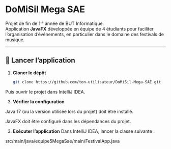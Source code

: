# DoMiSil Mega SAE

Projet de fin de 1ʳᵉ année de BUT Informatique.  
Application **JavaFX** développée en équipe de 4 étudiants pour faciliter l’organisation d’événements, en particulier dans le domaine des festivals de musique.  

---

## 🚀 Lancer l’application

1. **Cloner le dépôt**
   ```bash
   git clone https://github.com/ton-utilisateur/DoMiSil-Mega-SAE.git

Puis ouvrir le projet dans IntelliJ IDEA.

3. **Vérifier la configuration**

Java 17 (ou la version utilisée lors du projet) doit être installé.

JavaFX doit être configuré dans les dépendances du projet.

3. **Exécuter l’application**
Dans IntelliJ IDEA, lancer la classe suivante :

src/main/java/equipe5MegaSae/main/FestivalApp.java
